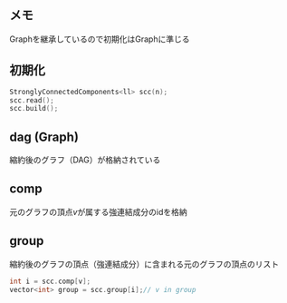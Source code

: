 ## メモ
Graphを継承しているので初期化はGraphに準じる

## 初期化
```c++
StronglyConnectedComponents<ll> scc(n);
scc.read();
scc.build();
```

## dag (Graph<T>)
縮約後のグラフ（DAG）が格納されている

## comp
元のグラフの頂点$v$が属する強連結成分のidを格納

## group
縮約後のグラフの頂点（強連結成分）に含まれる元のグラフの頂点のリスト
```c++
int i = scc.comp[v];
vector<int> group = scc.group[i];// v in group
```